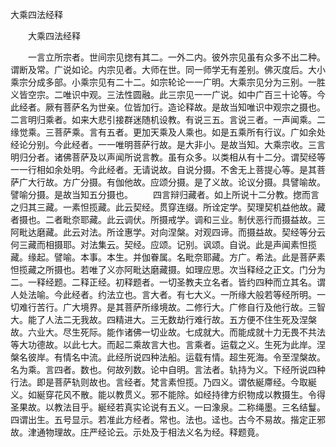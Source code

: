   大乘四法经释
　　




　　大乘四法经释

　　一言立所宗者。世间宗见揔有其二。一外二内。彼外宗见虽有众多不出二种。谓断及常。广说如论。内宗见者。大师在世。同一师学无有差别。佛灭度后。大小乘宗分成多部。小乘宗见有二十二。如宗轮论一一广明。大乘宗见分为三别。一胜义皆空宗。二唯识中观。三法性圆融。此三宗见一一广说。如中广百三十论等。今此经者。厥有菩萨名为世亲。位皆加行。造论释故。是故当知唯识中观宗之摄也。二言明归乘者。如来大悲引接群迷随机设教。有说三五。言说三者。一声闻乘。二缘觉乘。三菩萨乘。言有五者。更加天乘及人乘也。如是五乘所有行议。广如余处经论分别。今此经者。一一唯明菩萨行故。是大非小。是故当知。大乘宗收。三言明归分者。诸佛菩萨及以声闻所说言教。虽有众多。以类相从有十二分。谓契经等一一行相如余处明。今此经者。无请说故。自说分摄。不舍无上菩提心等。是其菩萨广大行故。方广分摄。有伽他故。应颂分摄。是了义故。论议分摄。具譬喻故。譬喻分摄。是故当知五分摄也。
　　四言辩归藏者。如上所说十二分教。揔而言之归其三藏。一素怛揽藏。此云契经。贯穿连缀。所诠定学。契理契机益他故。藏者摄也。二者毗奈耶藏。此云调伏。所摄戒学。调和三业。制伏恶行而摄益故。三阿毗达磨藏。此云对法。所诠惠学。对向涅槃。对观四谛。而摄益故。契经等分云何三藏而相摄耶。对法集云。契经。应颂。记别。讽颂。自说。此是声闻素怛揽藏。缘起。譬喻。本事。本生。并伽眷属。名毗奈耶藏。方广。希法。此是菩萨素怛揽藏之所摄也。若唯了义亦阿毗达磨藏摄。如理应思。次当释经之正文。门分为二。一释经题。二释正经。初释题者。一切圣教夫立名者。皆约四种而立其名。谓人处法喻。今此经者。约法立也。言大者。有七大义。一所缘大般若等经所明。一切难行苦行。广大境界。是其菩萨所缘境故。二修行大。广修自行及他行故。三智大。能了人法二无我故。四精进大。三无数劫行难行故。五方便不住生死及涅槃故。六业大。尽生死际。能作诸佛一切业故。七成就大。而能成就十力无畏不共法等大功德故。以此七大。而起二乘故言大也。言乘者。运载之义。生死为此岸。涅槃名彼岸。有情名中流。此经所说四种法船。运载有情。超生死海。令至涅槃故。名为乘。言四者。数也。何故列数。论中自明。言法者。轨持为义。下经所说四种行法。即是菩萨轨则故也。言经者。梵言素怛揽。乃四义。谓依綖廗经。今取綖义。如綖穿花风不散。能以教贯义。邪不能除。如经持律方织物成以教摄生。令得圣果故。以教法目乎。綖经若真实论说有五义。一曰潒泉。二称绳墨。三名结鬘。四谓出生。五号显示。若准此方经者。常也。法也。迳也。古今不易故。揩定正邪故。津通物理故。庄严经论云。示处及于相法义名为经。释题竟。


